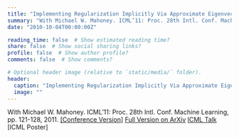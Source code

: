 ```yaml
---
title: "Implementing Regularization Implicitly Via Approximate Eigenvector Computation"
summary: "With Michael W. Mahoney. ICML’11: Proc. 28th Intl. Conf. Machine Learning, pp. 121-128, 2011. [[Conference Version]](http://www.icml-2011.org/papers/120_icmlpaper.pdf) [Full Version on ArXiv](http://arxiv.org/abs/1010.0703) [ICML Talk](http://techtalks.tv/talks/implementing-regularization-implicitly-via-approximate-eigenvector-computation/54418/) [ICML Poster]"
date: "2010-10-04T00:00:00Z"

reading_time: false  # Show estimated reading time?
share: false  # Show social sharing links?
profile: false  # Show author profile?
comments: false  # Show comments?

# Optional header image (relative to `static/media/` folder).
header:
  caption: "Implementing Regularization Implicitly Via Approximate Eigenvector Computation"
  image: ""
---
```


With Michael W. Mahoney. ICML’11: Proc. 28th Intl. Conf. Machine Learning, pp. 121-128, 2011. [[Conference Version]](http://www.icml-2011.org/papers/120_icmlpaper.pdf) [Full Version on ArXiv](http://arxiv.org/abs/1010.0703) [ICML Talk](http://techtalks.tv/talks/implementing-regularization-implicitly-via-approximate-eigenvector-computation/54418/) [ICML Poster]